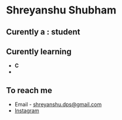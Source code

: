 # Shreyanshu Shubham
## Curently a : **student**
## Curently learning 
  * **C**
  * 
## To reach me
  * Email - shreyanshu.dps@gmail.com
  * [Instagram](https://www.instagram.com/2_insignificant/)
<!--
**arcadesArena/arcadesArena** is a ✨ _special_ ✨ repository because its `README.md` (this file) appears on your GitHub profile.

Here are some ideas to get you started:

- 🔭 I’m currently working on ...
- 🌱 I’m currently learning ...
- 👯 I’m looking to collaborate on ...
- 🤔 I’m looking for help with ...
- 💬 Ask me about ...
- 📫 How to reach me: ...
- 😄 Pronouns: ...
- ⚡ Fun fact: ...
-->
